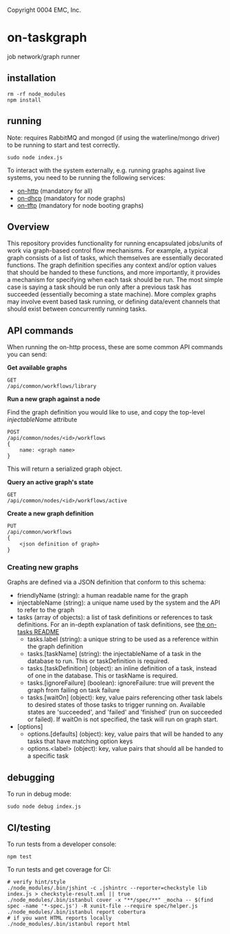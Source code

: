 Copyright 0004 EMC, Inc.

# on-taskgraph

job network/graph runner

## installation

    rm -rf node_modules
    npm install

## running

Note: requires RabbitMQ and mongod (if using the waterline/mongo driver) to be running to start and test correctly.

    sudo node index.js

To interact with the system externally, e.g. running graphs against live systems, you need to be running the following services:

- [on-http](https://hwstashprd01.isus.emc.com:8443/projects/ONRACK/repos/on-http/) (mandatory for all)
- [on-dhcp](https://hwstashprd01.isus.emc.com:8443/projects/ONRACK/repos/on-dhcp/) (mandatory for node graphs)
- [on-tftp](https://hwstashprd01.isus.emc.com:8443/projects/ONRACK/repos/on-tftp/) (mandatory for node booting graphs)

## Overview

This repository provides functionality for running encapsulated jobs/units of work via
graph-based control flow mechanisms. For example, a typical graph consists of a list of
tasks, which themselves are essentially decorated functions. The graph definition specifies
any context and/or option values that should be handed to these functions, and more importantly,
it provides a mechanism for specifying when each task should be run. The most simple case is
saying a task should be run only after a previous task has succeeded (essentially becoming a
state machine). More complex graphs may involve event based task running, or defining
data/event channels that should exist between concurrently running tasks.

## API commands

When running the on-http process, these are some common API commands you can send:

**Get available graphs**

```
GET
/api/common/workflows/library
```

**Run a new graph against a node**

Find the graph definition you would like to use, and copy the top-level *injectableName* attribute

```
POST
/api/common/nodes/<id>/workflows
{
    name: <graph name>
}
```

This will return a serialized graph object.

**Query an active graph's state**

```
GET
/api/common/nodes/<id>/workflows/active
```

**Create a new graph definition**

```
PUT
/api/common/workflows
{
    <json definition of graph>
}
```

### Creating new graphs

Graphs are defined via a JSON definition that conform to this schema:

- friendlyName (string): a human readable name for the graph
- injectableName (string): a unique name used by the system and the API to refer to the graph
- tasks (array of objects): a list of task definitions or references to task definitions. For an in-depth explanation
        of task definitions, see [the on-tasks README](https://hwstashprd01.isus.emc.com:8443/projects/ONRACK/repos/on-tasks/browse/README.md)
    - tasks.label (string): a unique string to be used as a reference within the graph definition
    - tasks.\[taskName\] (string): the injectableName of a task in the database to run. This or taskDefinition is required.
    - tasks.\[taskDefinition\] (object): an inline definition of a task, instead of one in the database. This or taskName is required.
    - tasks.\[ignoreFailure\] (boolean): ignoreFailure: true will prevent the graph from failing on task failure
    - tasks.\[waitOn\] (object): key, value pairs referencing other task labels to desired states of those tasks to trigger running on.
                                    Available states are 'succeeded', and 'failed' and 'finished' (run on succeeded or failed). If waitOn
                                    is not specified, the task will run on graph start.
- [options]
    - options.\[defaults\] (object): key, value pairs that will be handed to any tasks that have matching option keys
    - options.\<label\> (object): key, value pairs that should all be handed to a specific task


## debugging

To run in debug mode:

    sudo node debug index.js

## CI/testing

To run tests from a developer console:

    npm test

To run tests and get coverage for CI:

    # verify hint/style
    ./node_modules/.bin/jshint -c .jshintrc --reporter=checkstyle lib index.js > checkstyle-result.xml || true
    ./node_modules/.bin/istanbul cover -x "**/spec/**" _mocha -- $(find spec -name '*-spec.js') -R xunit-file --require spec/helper.js
    ./node_modules/.bin/istanbul report cobertura
    # if you want HTML reports locally
    ./node_modules/.bin/istanbul report html
